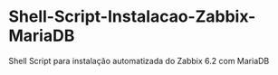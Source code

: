# Shell-Script-Instalacao-Zabbix-MariaDB
Shell Script para instalação automatizada do Zabbix 6.2 com MariaDB
